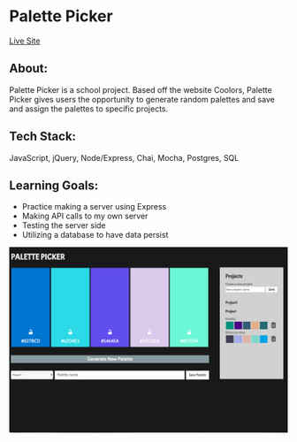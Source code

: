 # Palette Picker

[Live Site](https://nyssas-rad-palette-picker.herokuapp.com/)

## About: 

Palette Picker is a school project. Based off the website Coolors, Palette Picker gives users the opportunity to generate random palettes and save and assign the palettes to specific projects.

## Tech Stack: 

JavaScript, jQuery, Node/Express, Chai, Mocha, Postgres, SQL

## Learning Goals: 

* Practice making a server using Express 
* Making API calls to my own server
* Testing the server side
* Utilizing a database to have data persist 



![alt text](./public/images/screen-shot.png)

